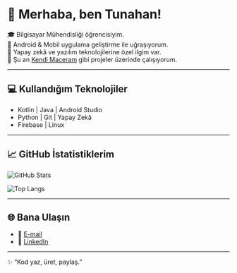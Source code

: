 # 👋 Merhaba, ben Tunahan!

🎓 Bilgisayar Mühendisliği öğrencisiyim.  
📱 Android & Mobil uygulama geliştirme ile uğraşıyorum.  
🤖 Yapay zekâ ve yazılım teknolojilerine özel ilgim var.  
🚀 Şu an [Kendi Maceram](https://github.com/tunahan-kara/KendiMaceram) gibi projeler üzerinde çalışıyorum.  

---

## 💻 Kullandığım Teknolojiler
- Kotlin | Java | Android Studio  
- Python | Git | Yapay Zekâ  
- Firebase | Linux  

---

## 📈 GitHub İstatistiklerim
![GitHub Stats](https://github-readme-stats.vercel.app/api?username=tunahan-kara&show_icons=true&theme=tokyonight)

![Top Langs](https://github-readme-stats.vercel.app/api/top-langs/?username=tunahan-kara&layout=compact&theme=tokyonight)

---

## 🌐 Bana Ulaşın
- 📩 [E-mail](mailto:tunahankara6813@gmail.com)  
- 💼 [LinkedIn](https://linkedin.com/in/tunahankaraaa/)  

---
✨ “Kod yaz, üret, paylaş.”  
